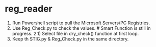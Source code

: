 # reg_reader

1) Run Powershell script to pull the Microsoft Servers/PC Registries.
2) Use Reg_Check.py to check the values. # Smart Function is still in progress.
  2.1) Select file in dry_check() function at first loop.
3) Keep th STIG.py & Reg_Check.py in the same directory.

